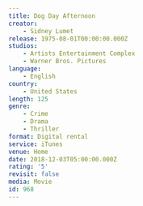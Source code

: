 ```yaml
---
title: Dog Day Afternoon
creator:
    - Sidney Lumet
release: 1975-08-01T00:00:00.000Z
studios:
    - Artists Entertainment Complex
    - Warner Bros. Pictures
language:
    - English
country:
    - United States
length: 125
genre:
    - Crime
    - Drama
    - Thriller
format: Digital rental
service: iTunes
venue: Home
date: 2018-12-03T05:00:00.000Z
rating: '5'
revisit: false
media: Movie
id: 968
---
```



